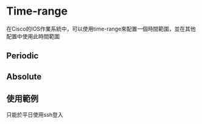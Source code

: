 # Time-range #

在Cisco的IOS作業系統中，可以使用time-range來配置一個時間範圍，並在其他配置中使用此時間範圍

## Periodic ## 


## Absolute ##

## 使用範例 ##

只能於平日使用ssh登入

